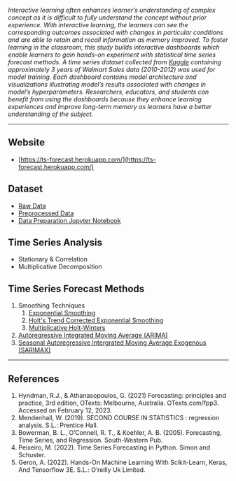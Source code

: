 _Interactive learning often enhances learner’s understanding of complex concept as it is difficult to fully understand the concept without prior experience. With interactive learning, the learners can see the corresponding outcomes associated with changes in particular conditions and are able to retain and recall information as memory improved. To foster learning in the classroom, this study builds interactive dashboards which enable learners to gain hands-on experiment with statistical time series forecast methods. A time series dataset collected from [Kaggle](https://www.kaggle.com/c/walmart-recruiting-store-sales-forecasting/data) containing approximately 3 years of Walmart Sales data (2010-2012) was used for model training. Each dashboard contains model architecture and visualizations illustrating model’s results associated with changes in model’s hyperparameters. Researchers, educators, and students can benefit from using the dashboards because they enhance learning experiences and improve long-term memory as learners have a better understanding of the subject._

<hr />

## Website

- [https://ts-forecast.herokuapp.com/](https://ts-forecast.herokuapp.com/)

## Dataset

- [Raw Data](https://github.com/nphan20181/time_series_forecast/blob/main/data/walmart_sales.zip)
- [Preprocessed Data](https://github.com/nphan20181/time_series_forecast/blob/main/data/ts_dataset.csv)
- [Data Preparation Jupyter Notebook](https://github.com/nphan20181/time_series_forecast/blob/main/prepare_ts_data.ipynb)

## Time Series Analysis

- Stationary & Correlation
- Multiplicative Decomposition

## Time Series Forecast Methods

1. Smoothing Techniques
   1. [Exponential Smoothing](https://github.com/nphan20181/time_series_forecast/blob/main/module/es_model.py)
   1. [Holt's Trend Corrected Exponential Smoothing](https://github.com/nphan20181/time_series_forecast/blob/main/module/holt_trend_es.py)
   1. [Multiplicative Holt-Winters](https://github.com/nphan20181/time_series_forecast/blob/main/module/holt_winters.py)
1. [Autoregressive Integrated Moving Average (ARIMA)](https://github.com/nphan20181/time_series_forecast/blob/main/module/arima_model.py)
1. [Seasonal Autoregressive Intergrated Moving Average Exogenous (SARIMAX)](https://github.com/nphan20181/time_series_forecast/blob/main/module/sarimax_model.py)

<hr />

## References

1. Hyndman, R.J., & Athanasopoulos, G. (2021) Forecasting: principles and practice, 3rd edition, OTexts: Melbourne, Australia. OTexts.com/fpp3. Accessed on February 12, 2023.
1. Mendenhall, W. (2019). SECOND COURSE IN STATISTICS : regression analysis. S.L.: Prentice Hall.
1. Bowerman, B. L., O’Connell, R. T., & Koehler, A. B. (2005). Forecasting, Time Series, and Regression. South-Western Pub.
1. Peixeiro, M. (2022). Time Series Forecasting in Python. Simon and Schuster.
1. Geron, A. (2022). Hands-On Machine Learning With Scikit-Learn, Keras, And Tensorflow 3E. S.L.: O’reilly Uk Limited.

‌
